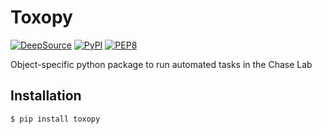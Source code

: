 # Toxopy

[![DeepSource](https://static.deepsource.io/deepsource-badge-light-mini.svg)](https://deepsource.io/gh/bchaselab/Toxopy/?ref=repository-badge) [![PyPI](https://img.shields.io/pypi/v/toxopy)](https://pypi.org/project/toxopy/) [![PEP8](https://img.shields.io/badge/code%20style-pep8-green.svg)](https://www.python.org/dev/peps/pep-0008/)

Object-specific python package to run automated tasks in the Chase Lab

## Installation
```bash
$ pip install toxopy
```
